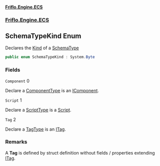 #### [Friflo.Engine.ECS](index.md 'index')
### [Friflo.Engine.ECS](Friflo.Engine.ECS.md 'Friflo.Engine.ECS')

## SchemaTypeKind Enum

Declares the [Kind](SchemaType.Kind.md 'Friflo.Engine.ECS.SchemaType.Kind') of a [SchemaType](SchemaType.md 'Friflo.Engine.ECS.SchemaType')

```csharp
public enum SchemaTypeKind : System.Byte
```
### Fields

<a name='Friflo.Engine.ECS.SchemaTypeKind.Component'></a>

`Component` 0

Declare a [ComponentType](ComponentType.md 'Friflo.Engine.ECS.ComponentType') is an [IComponent](IComponent.md 'Friflo.Engine.ECS.IComponent').

<a name='Friflo.Engine.ECS.SchemaTypeKind.Script'></a>

`Script` 1

Declare a [ScriptType](ScriptType.md 'Friflo.Engine.ECS.ScriptType') is a [Script](SchemaTypeKind.md#Friflo.Engine.ECS.SchemaTypeKind.Script 'Friflo.Engine.ECS.SchemaTypeKind.Script').

<a name='Friflo.Engine.ECS.SchemaTypeKind.Tag'></a>

`Tag` 2

Declare a [TagType](TagType.md 'Friflo.Engine.ECS.TagType') is an [ITag](ITag.md 'Friflo.Engine.ECS.ITag').

### Remarks
A <b>Tag</b> is defined by struct definition without fields / properties extending [ITag](ITag.md 'Friflo.Engine.ECS.ITag').